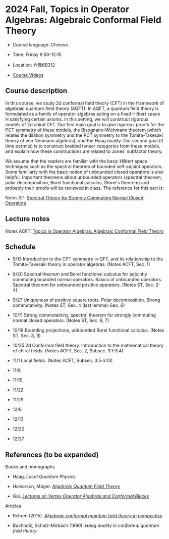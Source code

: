 # 2024 Fall, Topics in Operator Algebras: Algebraic Conformal Field Theory

- Course language: Chinese

- Time: Friday 9:50-12:15
  
- Location: 六教6B312

- [Course Videos](https://cloud.tsinghua.edu.cn/d/1706bfe52e85474f9b59/)

## Course description

In this course, we study 2d conformal field theory (CFT) in the framework of algebraic quantum field theory (AQFT). In AQFT, a quantum field theory is formulated as a family of operator algebras acting on a fixed Hilbert space H satisfying certain axioms. In this setting, we will construct rigorous models of 2d chiral CFT. Our first main goal is to give rigorous proofs for the PCT symmetry of these models, the Bisognano-Wichmann theorem (which relates the dilation symmetry and the PCT symmetry to the Tomita-Takesaki theory of von Neumann algebras), and the Haag duality. Our second goal (if time permits) is to construct braided tensor categories from these models, and explain how these constructions are related to Jones' subfactor theory.

We assume that the readers are familiar with the basic Hilbert space techniques such as the spectral theorem of bounded self-adjoint operators. Some familiarty with the basic notion of unbounded closed operators is also helpful. Important theorems about unbounded operators (spectral theorem, polar decomposition, Borel functional calculus, Stone's theorem) and probably their proofs will be reviewed in class. The reference for this part is:

Notes ST: [Spectral Theory for Strongly Commuting Normal Closed Operators](Files/2021_Spectral.pdf) 









## Lecture notes

Notes ACFT: [Topics in Operator Algebras: Algebraic Conformal Field Theory](Files/2024_ACFT.pdf)


## Schedule

- 9/13 Introduction to the CPT symmetry in QFT, and its relationship to the Tomita-Takesaki theory in operator algebras. (Notes ACFT, Sec. 1)

- 9/20 Spectral theorem and Borel functional calculus for adjointly commuting bounded normal operators. Basics of unbounded operators. Spectral theorem for unbounded positive operators. (Notes ST, Sec. 2-4)

- 9/27 Uniqueness of positive square roots. Polar decomposition. Strong commutativity. (Notes ST, Sec. 4 (last lemma)-Sec. 6)

- 10/11 Strong commutativity, spectral theorem for strongly commuting normal closed operators. (Notes ST, Sec. 6, 7)

- 10/18 Bounding projections, unbounded Borel functional calculus. (Notes ST, Sec. 8, 9)

- 10/25 2d Conformal field theory. Introduction to the mathematical theory of chiral fields. (Notes ACFT, Sec. 2, Subsec. 3.1-3.4)

- 11/1 Local fields. (Notes ACFT, Subsec. 3.5-3.13)

- 11/8

- 11/15

- 11/22

- 11/29

- 12/6

- 12/13

- 12/20

- 12/27



## References (to be expanded)

Books and monographs

- Haag. *Local Quantum Physics*
  
- Halvorson, Müger. [*Algebraic Quantum Field Theory*](https://arxiv.org/abs/math-ph/0602036)

- Gui. [*Lectures on Vertex Operator Algebras and Conformal Blocks*](https://binguimath.github.io/Files/2022_VOA_Lectures.pdf)

Articles

- Rehren (2015). [*Algebraic conformal quantum field theory in perspective*](https://arxiv.org/abs/1501.03313)

- Buchholz,  Schulz-Mirbach (1990). *Haag duality in conformal quantum field theory*
  




